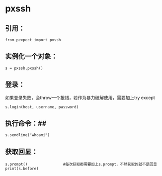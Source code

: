 # pxssh

## 引用： ##

	from pexpect import pxssh

## 实例化一个对象： ##


	s = pxssh.pxssh()

## 登录： ##
如果登录失败，会throw一个报错，若作为暴力破解使用，需要加上try except

	s.login(host, username, password)

## 执行命令：##


	s.sendline("whoami")

## 获取回显： ##

	s.prompt()                #每次获取都需要加上s.prompt，不然获取的就不是回显
	print(s.before)            